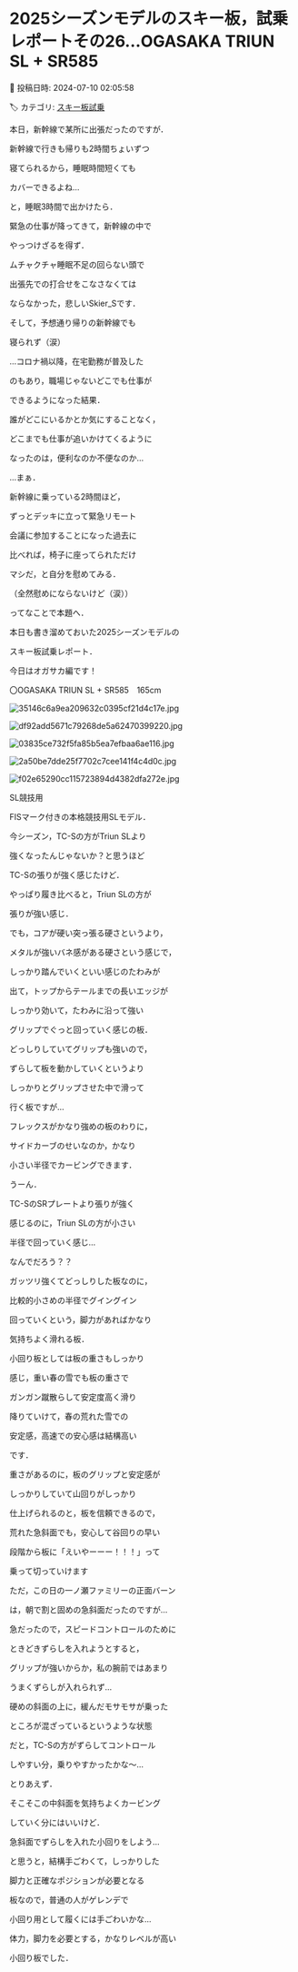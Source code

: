 # 2025シーズンモデルのスキー板，試乗レポートその26…OGASAKA TRIUN SL + SR585

📅 投稿日時: 2024-07-10 02:05:58

🏷️ カテゴリ: [スキー板試乗](c0bd8048615710cee890e403a36cc9a2b.md)

本日，新幹線で某所に出張だったのですが．


新幹線で行きも帰りも2時間ちょいずつ


寝てられるから，睡眠時間短くても


カバーできるよね…





と，睡眠3時間で出かけたら．


緊急の仕事が降ってきて，新幹線の中で


やっつけざるを得ず．


ムチャクチャ睡眠不足の回らない頭で


出張先での打合せをこなさなくては


ならなかった，悲しいSkier_Sです．





そして，予想通り帰りの新幹線でも


寝られず（涙）





…コロナ禍以降，在宅勤務が普及した


のもあり，職場じゃないどこでも仕事が


できるようになった結果．


誰がどこにいるかとか気にすることなく，


どこまでも仕事が追いかけてくるように


なったのは，便利なのか不便なのか…





…まぁ．


新幹線に乗っている2時間ほど，


ずっとデッキに立って緊急リモート


会議に参加することになった過去に


比べれば，椅子に座ってられただけ


マシだ，と自分を慰めてみる．


（全然慰めにならないけど（涙））





ってなことで本題へ．


本日も書き溜めておいた2025シーズンモデルの


スキー板試乗レポート．


今日はオガサカ編です！[]()








〇OGASAKA TRIUN SL + SR585　165cm







![35146c6a9ea209632c0395cf21d4c17e.jpg](images/35146c6a9ea209632c0395cf21d4c17e.jpg)









![df92add5671c79268de5a62470399220.jpg](images/df92add5671c79268de5a62470399220.jpg)









![03835ce732f5fa85b5ea7efbaa6ae116.jpg](images/03835ce732f5fa85b5ea7efbaa6ae116.jpg)









![2a50be7dde25f7702c7cee141f4c4d0c.jpg](images/2a50be7dde25f7702c7cee141f4c4d0c.jpg)









![f02e65290cc115723894d4382dfa272e.jpg](images/f02e65290cc115723894d4382dfa272e.jpg)







SL競技用





FISマーク付きの本格競技用SLモデル．


今シーズン，TC-Sの方がTriun SLより


強くなったんじゃないか？と思うほど


TC-Sの張りが強く感じたけど．





やっぱり履き比べると，Triun SLの方が


張りが強い感じ．





でも，コアが硬い突っ張る硬さというより，


メタルが強いバネ感がある硬さという感じで，


しっかり踏んでいくといい感じのたわみが


出て，トップからテールまでの長いエッジが


しっかり効いて，たわみに沿って強い


グリップでぐっと回っていく感じの板．





どっしりしていてグリップも強いので，


ずらして板を動かしていくというより


しっかりとグリップさせた中で滑って


行く板ですが…


フレックスがかなり強めの板のわりに，


サイドカーブのせいなのか，かなり


小さい半径でカービングできます．





うーん．


TC-SのSRプレートより張りが強く


感じるのに，Triun SLの方が小さい


半径で回っていく感じ…


なんでだろう？？





ガッツリ強くてどっしりした板なのに，


比較的小さめの半径でグイングイン


回っていくという，脚力があればかなり


気持ちよく滑れる板．





小回り板としては板の重さもしっかり


感じ，重い春の雪でも板の重さで


ガンガン蹴散らして安定度高く滑り


降りていけて，春の荒れた雪での


安定感，高速での安心感は結構高い


です．





重さがあるのに，板のグリップと安定感が


しっかりしていて山回りがしっかり


仕上げられるのと，板を信頼できるので，


荒れた急斜面でも，安心して谷回りの早い


段階から板に「えいやーーー！！！」って


乗って切っていけます





ただ，この日の一ノ瀬ファミリーの正面バーン


は，朝で割と固めの急斜面だったのですが…


急だったので，スピードコントロールのために


ときどきずらしを入れようとすると，


グリップが強いからか，私の腕前ではあまり


うまくずらしが入れられず…


硬めの斜面の上に，緩んだモサモサが乗った


ところが混ざっているというような状態


だと，TC-Sの方がずらしてコントロール


しやすい分，乗りやすかったかな～…





とりあえず．


そこそこの中斜面を気持ちよくカービング


していく分にはいいけど．


急斜面でずらしを入れた小回りをしよう…


と思うと，結構手ごわくて，しっかりした


脚力と正確なポジションが必要となる


板なので，普通の人がゲレンデで


小回り用として履くには手ごわいかな…





体力，脚力を必要とする，かなりレベルが高い


小回り板でした．
